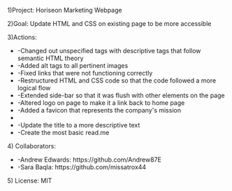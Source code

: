 <p>1)Project: Horiseon Marketing Webpage</p>
<p>2)Goal: Update HTML and CSS on existing page to be more accessible</p>
<p>3)Actions:</p> 
    <ul>
        <li>-Changed out unspecified tags with descriptive tags that follow semantic HTML theory</li>
        <li>-Added alt tags to all pertinent images</li>
        <li>-Fixed links that were not functioning correctly</li>
        <li>-Restructured HTML and CSS code so that the code followed a more logical flow</li>
        <li>-Extended side-bar so that it was flush with other elements on the page</li>
        <li>-Altered logo on page to make it a link back to home page</li>
        <li>-Added a favicon that represents the company's mission<li>
        <li>-Update the title to a more descriptive text</li>
        <li>-Create the most basic read.me</li>
    </ul>
<p>4) Collaborators:<p>
    <ul>
        <li>-Andrew Edwards: https://github.com/Andrew87E</li>
        <li>-Sara Baqla: https://github.com/missatrox44</li>
    </ul>
</p>5) License: MIT
